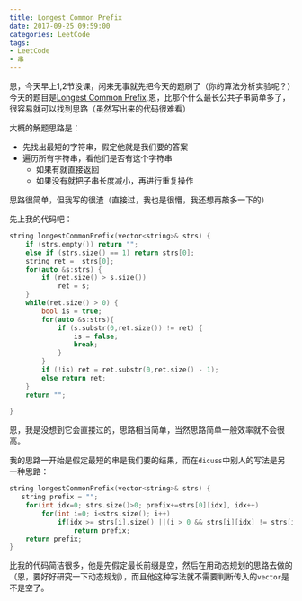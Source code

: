 ```yaml
---
title: Longest Common Prefix
date: 2017-09-25 09:59:00
categories: LeetCode
tags:
- LeetCode
- 串
---
```



恩，今天早上1,2节没课，闲来无事就先把今天的题刷了（你的算法分析实验呢？）今天的题目是[Longest Common Prefix](https://leetcode.com/problems/longest-common-prefix/description/),恩，比那个什么最长公共子串简单多了，很容易就可以找到思路（虽然写出来的代码很难看）

大概的解题思路是：

- 先找出最短的字符串，假定他就是我们要的答案
- 遍历所有字符串，看他们是否有这个字符串
	- 如果有就直接返回
	- 如果没有就把子串长度减小，再进行重复操作

思路很简单，但我写的很渣（直接过，我也是很懵，我还想再敲多一下的）

先上我的代码吧：


```c++
string longestCommonPrefix(vector<string>& strs) {
    if (strs.empty()) return "";
    else if (strs.size() == 1) return strs[0];
    string ret =  strs[0];
    for(auto &s:strs) {
        if (ret.size() > s.size())
            ret = s;
    }
    while(ret.size() > 0) {
        bool is = true;
        for(auto &s:strs){
            if (s.substr(0,ret.size()) != ret) {
                is = false;
                break;
            }
        }
        if (!is) ret = ret.substr(0,ret.size() - 1);
        else return ret;
    }
    return "";
    
}
``` 

恩，我是没想到它会直接过的，思路相当简单，当然思路简单一般效率就不会很高。

我的思路一开始是假定最短的串是我们要的结果，而在`dicuss`中别人的写法是另一种思路：

```c++
string longestCommonPrefix(vector<string>& strs) {
   string prefix = "";
    for(int idx=0; strs.size()>0; prefix+=strs[0][idx], idx++)
        for(int i=0; i<strs.size(); i++)
            if(idx >= strs[i].size() ||(i > 0 && strs[i][idx] != strs[i-1][idx]))
                return prefix;
    return prefix;
}
```

比我的代码简洁很多，他是先假定最长前缀是空，然后在用动态规划的思路去做的（恩，要好好研究一下动态规划），而且他这种写法就不需要判断传入的`vector`是不是空了。